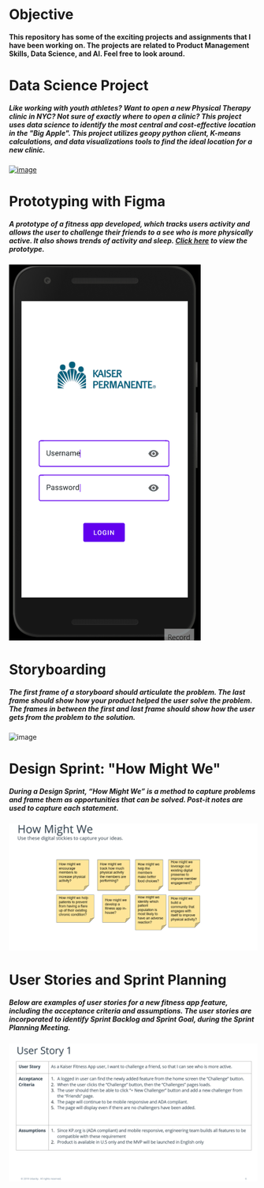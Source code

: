 # Objective

#### This repository has some of the exciting projects and assignments that I have been working on. The projects are related to Product Management Skills, Data Science, and AI. Feel free to look around.



# Data Science Project
##### Like working with youth athletes? Want to open a new Physical Therapy clinic in NYC? Not sure of exactly where to open a clinic? This project uses data science to identify the most central and cost-effective location in the "Big Apple". This project utilizes geopy python client, K-means calculations, and data visualizations tools to find the ideal location for a new clinic. 
[![image](https://user-images.githubusercontent.com/64765832/125731982-b00c150a-8769-49c3-9b4a-849815554dc3.png)](https://www.linkedin.com/pulse/battle-neighborhoods-neeraj-baheti-pt-dpt-scs-ocs-cscs/)


# Prototyping with Figma
##### A prototype of a fitness app developed, which tracks users activity and allows the user to challenge their friends to a see who is more physically active. It also shows trends of activity and sleep. [Click here](https://www.figma.com/file/adgPzMaM1NjwhqVtFeguuW/Kaiser-Fitness-App?node-id=0%3A1) to view the prototype. 
![gif](FitnessApp.gif)


# Storyboarding
##### The first frame of a storyboard should articulate the problem. The last frame should show how your product helped the user solve the problem. The frames in between the first and last frame should show how the user gets from the problem to the solution. 
![image](https://user-images.githubusercontent.com/64765832/125737792-fb82af12-f6b7-494e-9962-24cb2afb1a01.png)


# Design Sprint: "How Might We"
##### During a Design Sprint, “How Might We” is a method to capture problems and frame them as opportunities that can be solved. Post-it notes are used to capture each statement.
![gif](HowMightWe.gif)


# User Stories and Sprint Planning
##### Below are examples of user stories for a new fitness app feature, including the acceptance criteria and assumptions. The user stories are incorporated to identify Sprint Backlog and Sprint Goal, during the Sprint Planning Meeting. 
![gif](UserStories.gif)
